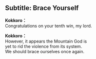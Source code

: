 # 

  
## Subtitle: Brace Yourself
  
**Kokkoro：**  
Congratulations on your tenth win, my lord.  
  
**Kokkoro：**  
However, it appears the Mountain God is  
yet to rid the violence from its system.  
We should brace ourselves once again.  
